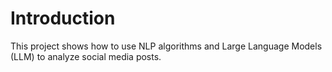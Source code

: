 # Introduction

This project shows how to use NLP algorithms and Large Language Models (LLM) to analyze social media posts.